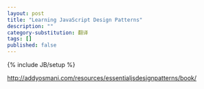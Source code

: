 ```yaml
---
layout: post
title: "Learning JavaScript Design Patterns"
description: ""
category-substitution: 翻译
tags: []
published: false
---
```

{% include JB/setup %}

http://addyosmani.com/resources/essentialjsdesignpatterns/book/